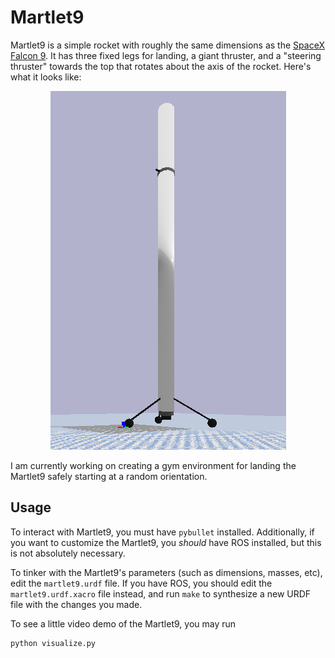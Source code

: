 # Martlet9

Martlet9 is a simple rocket with roughly the same dimensions as the [SpaceX Falcon
9](https://www.spacex.com/falcon9). It has three fixed legs for landing, a giant thruster, and a
"steering thruster" towards the top that rotates about the axis of the rocket. Here's what it looks
like:

<span style="display:block;text-align:center;">![The Martlet9 in all its glory](scrot.png)</span>

I am currently working on creating a gym environment for landing the Martlet9 safely starting at a
random orientation.

## Usage

To interact with Martlet9, you must have `pybullet` installed. Additionally, if you want to
customize the Martlet9, you *should* have ROS installed, but this is not absolutely necessary.

To tinker with the Martlet9's parameters (such as dimensions, masses, etc), edit the
`martlet9.urdf` file. If you have ROS, you should edit the `martlet9.urdf.xacro` file instead, and
run `make` to synthesize a new URDF file with the changes you made.

To see a little video demo of the Martlet9, you may run

```bash
python visualize.py
```
